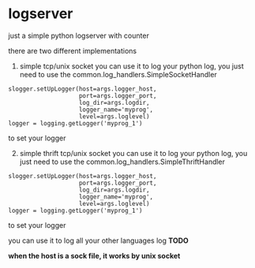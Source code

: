 # logserver
just a simple python logserver with counter

there are two different implementations
1. simple tcp/unix socket
you can use it to log your python log, you just need to use the common.log_handlers.SimpleSocketHandler
```
slogger.setUpLogger(host=args.logger_host,
                    port=args.logger_port,
                    log_dir=args.logdir,
                    logger_name='myprog',
                    level=args.loglevel)
logger = logging.getLogger('myprog_1')
```
to set your logger


2. simple thrift tcp/unix socket
you can use it to log your python log, you just need to use the common.log_handlers.SimpleThriftHandler
```
slogger.setUpLogger(host=args.logger_host,
                    port=args.logger_port,
                    log_dir=args.logdir,
                    logger_name='myprog',
                    level=args.loglevel)
logger = logging.getLogger('myprog_1')
```
to set your logger

you can use it to log all your other languages log **TODO**

**when the host is a sock file, it works by unix socket**